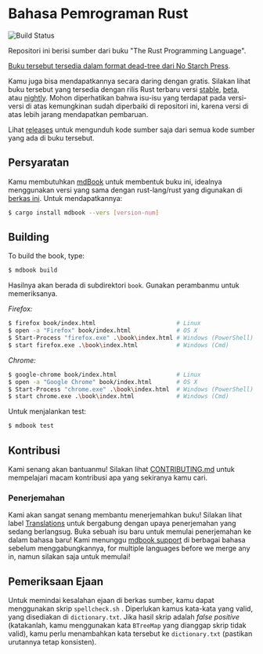 # Bahasa Pemrograman Rust

![Build Status](https://github.com/rust-lang/book/workflows/CI/badge.svg)

Repositori ini berisi sumber dari buku "The Rust Programming Language".

[Buku tersebut tersedia dalam format dead-tree dari No Starch Press][nostarch].

[nostarch]: https://nostarch.com/rust

Kamu juga bisa mendapatkannya secara daring dengan gratis. Silakan lihat buku tersebut 
yang tersedia dengan rilis Rust terbaru versi [stable], [beta], atau [nightly]. Mohon diperhatikan 
bahwa isu-isu yang terdapat pada versi-versi di atas kemungkinan sudah diperbaiki di repositori ini, 
karena versi di atas lebih jarang mendapatkan pembaruan.

[stable]: https://doc.rust-lang.org/stable/book/
[beta]: https://doc.rust-lang.org/beta/book/
[nightly]: https://doc.rust-lang.org/nightly/book/

Lihat [releases] untuk mengunduh kode sumber saja dari semua kode sumber yang ada di buku tersebut.

[releases]: https://github.com/rust-lang/book/releases

## Persyaratan

Kamu membutuhkan [mdBook] untuk membentuk buku ini, idealnya menggunakan versi yang sama dengan 
rust-lang/rust yang digunakan di [berkas ini][rust-mdbook]. Untuk mendapatkannya:

[mdBook]: https://github.com/rust-lang-nursery/mdBook
[rust-mdbook]: https://github.com/rust-lang/rust/blob/master/src/tools/rustbook/Cargo.toml

```bash
$ cargo install mdbook --vers [version-num]
```

## Building

To build the book, type:

```bash
$ mdbook build
```

Hasilnya akan berada di subdirektori `book`. Gunakan perambanmu untuk memeriksanya.

_Firefox:_
```bash
$ firefox book/index.html                       # Linux
$ open -a "Firefox" book/index.html             # OS X
$ Start-Process "firefox.exe" .\book\index.html # Windows (PowerShell)
$ start firefox.exe .\book\index.html           # Windows (Cmd)
```

_Chrome:_
```bash
$ google-chrome book/index.html                 # Linux
$ open -a "Google Chrome" book/index.html       # OS X
$ Start-Process "chrome.exe" .\book\index.html  # Windows (PowerShell)
$ start chrome.exe .\book\index.html            # Windows (Cmd)
```

Untuk menjalankan test:

```bash
$ mdbook test
```

## Kontribusi

Kami senang akan bantuanmu! Silakan lihat [CONTRIBUTING.md][contrib] untuk mempelajari macam kontribusi apa yang sekiranya kamu cari.

[contrib]: https://github.com/rust-lang/book/blob/master/CONTRIBUTING.md

### Penerjemahan

Kami akan sangat senang membantu menerjemahkan buku! Silakan lihat label [Translations] untuk bergabung dengan upaya penerjemahan yang sedang berlangsug. Buka sebuah isu baru untuk memulai penerjemahan ke dalam bahasa baru! Kami  menunggu [mdbook support] di berbagai bahasa sebelum menggabungkannya, for multiple languages before we merge any in, namun silakan saja untuk memulai!

[Translations]: https://github.com/rust-lang/book/issues?q=is%3Aopen+is%3Aissue+label%3ATranslations
[mdbook support]: https://github.com/rust-lang-nursery/mdBook/issues/5

## Pemeriksaan Ejaan

Untuk memindai kesalahan ejaan di berkas sumber, kamu dapat menggunakan skrip `spellcheck.sh`
. Diperlukan kamus kata-kata yang valid, yang disediakan di
`dictionary.txt`. Jika hasil skrip adalah _false positive_ (katakanlah, kamu menggunakan kata
`BTreeMap` yang dianggap skrip tidak valid), kamu perlu menambahkan kata tersebut ke
`dictionary.txt` (pastikan urutannya tetap konsisten).
